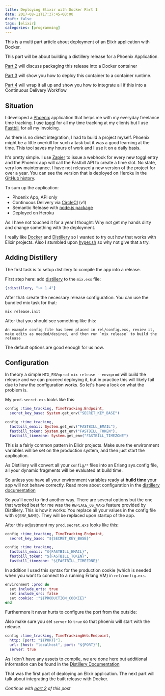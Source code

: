```yaml
---
title: Deploying Elixir with Docker Part 1
date: 2017-08-11T17:37:45+00:00
draft: false
tags: [elixir]
categories: [programming]
---
```


This is a multi part article about deployment of an Elixir application with Docker.

This part will be about building a distillery release for a Phoenix Application.

[Part 2](/blog/2017/08/17/deploying-elixir-with-docker-part-2/) will discuss packaging this release into a Docker container

[Part 3](/blog/2017/08/25/deploying-elixir-with-docker-part-3/) will show you how to deploy this container to a container runtime.

[Part 4](/blog/2017/09/01/deploying-elixir-with-docker-part-4/) will wrap it all up and show you how to integrate all if this into a Continuous Delivery Workflow

## Situation

I developed a [Phoenix](phoenixframework.org) application that helps me with my everyday freelance time tracking. I use [toggl](https://toggl.com) for all my time tracking at my clients but I use [Fastbill](https://fastbill.com) for all my invoicing.

As there is no direct integration, I had to build a project myself. Phoenix might be a little overkill for such a task but it was a good learning at the time. This tool saves my hours of work and I use it on a daily basis.

It's pretty simple. I use [Zapier](https://zapier.com) to issue a webhook for every new toggl entry and the Phoenix app will call the Fastbill API to create a time slot. No state, very low maintenance. I have not released a new version of the project for over a year. You can see the version that is deployed on Heroku in the [GitHub history](https://github.com/leifg/time_tracking/tree/043d5b133ea52c6d4a851d27a91d6423f25d595f).

To sum up the application:

- Phoenix App, API only
- Continuous Delivery via [CircleCI](https://circleci.com) (v1)
- Semantic Release with [node.js package](https://github.com/semantic-release/semantic-release)
- Deployed on Heroku

As I have not touched it for a year I thought: Why not get my hands dirty and change something with the deployment.

I really like [Docker](https://www.docker.com/) and [Distillery](https://github.com/bitwalker/distillery) so I wanted to try out how that works with Elixir projects. Also I stumbled upon [hyper.sh](https://hyper.sh) so why not give that a try.

## Adding Distillery

The first task is to setup distillery to compile the app into a release.

First step here: add [distillery](https://github.com/bitwalker/distillery) to the `mix.exs` file:

```elixir
{:distillery, "~> 1.4"}
```


After that: create the necessary release configuration. You can use the bundled mix task for that:

```shell
mix release.init
```

After that you should see something like this:

```shell
An example config file has been placed in rel/config.exs, review it,
make edits as needed/desired, and then run `mix release` to build the release
```


The default options are good enough for us now.

## Configuration

In theory a simple `MIX_ENV=prod mix release --env=prod` will build the release and we can proceed deploying it, but in practice this will likely fail due to how the configuration works. So let's have a look on what the problem is.

My `prod.secret.exs` looks like this:

```elixir
config :time_tracking, TimeTracking.Endpoint,
  secret_key_base: System.get_env("SECRET_KEY_BASE")

config :time_tracking,
  fastbill_email: System.get_env("FASTBILL_EMAIL"),
  fastbill_token: System.get_env("FASTBILL_TOKEN"),
  fastbill_timezone: System.get_env("FASTBILL_TIMEZONE")
```


This is a fairly common pattern in Elixir projects. Make sure the environment variables will be set on the production system, and then just start the application.

As Distillery will convert all your `config/*` files into an Erlang sys.config file, all your dynamic fragments will be evaluated at build time.

So unless you have all your environment variables ready at **build time** your app will not behave correctly. Read more about configuration in the [distillery documentation](https://hexdocs.pm/distillery/runtime-configuration.html#config-exs-sys-config)

So you'll need to find another way. There are several options but the one that worked best for me was the `REPLACE_OS_VARS` feature provided by Distillery. This is how it works: You replace all your values in the config file with `${ENV_NAME}`. They will be replaced upon startup of the app.

After this adjustment my `prod.secret.exs` looks like this:

```elixir
config :time_tracking, TimeTracking.Endpoint,
  secret_key_base: "${SECRET_KEY_BASE}"

config :time_tracking,
  fastbill_email: "${FASTBILL_EMAIL}",
  fastbill_token: "${FASTBILL_TOKEN}",
  fastbill_timezone: "${FASTBILL_TIMEZONE}"
```


In addition I used this syntax for the production cookie (which is needed when you want to connect to a running Erlang VM) in `rel/config.exs`.

```elixir
environment :prod do
  set include_erts: true
  set include_src: false
  set cookie: :"${PRODUCTION_COOKIE}"
end
```


Furthermore it never hurts to configure the port from the outside:

Also make sure you set `server` to `true` so that phoenix will start with the release.

```elixir
config :time_tracking, TimeTrackingWeb.Endpoint,
  http: [port: "${PORT}"],
  url: [host: "localhost", port: "${PORT}"],
  server: true
```


As I don't have any assets to compile, we are done here but additional information can be found in the [Distillery Documentation](https://hexdocs.pm/distillery/use-with-phoenix.html)

That was the first part of deploying an Elixir application. The next part will talk about integrating the built release with Docker.

*Continue with [part 2](/blog/2017/08/17/deploying-elixir-with-docker-part-2/) of this post*
